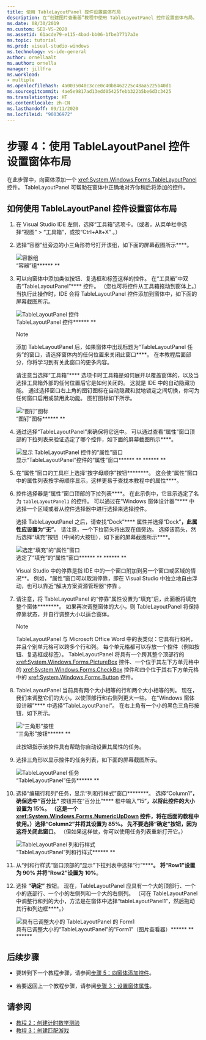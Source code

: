 ```yaml
---
title: 使用 TableLayoutPanel 控件设置窗体布局
description: 在“创建图片查看器”教程中使用 TableLayoutPanel 控件设置窗体布局。
ms.date: 08/30/2019
ms.custom: SEO-VS-2020
ms.assetid: 61acde79-e115-4bad-bb06-1fbe37717a3e
ms.topic: tutorial
ms.prod: visual-studio-windows
ms.technology: vs-ide-general
author: ornellaalt
ms.author: ornella
manager: jillfra
ms.workload:
- multiple
ms.openlocfilehash: 4a0035040c3cce0c40b8462225c48aa5225b40d1
ms.sourcegitcommit: 4ae5e9817ad13edd05425febb322b5be6d3c3425
ms.translationtype: HT
ms.contentlocale: zh-CN
ms.lasthandoff: 09/11/2020
ms.locfileid: "90036972"
---
```

# <a name="step-4-lay-out-your-form-with-a-tablelayoutpanel-control"></a>步骤 4：使用 TableLayoutPanel 控件设置窗体布局

在此步骤中，向窗体添加一个 <xref:System.Windows.Forms.TableLayoutPanel> 控件。 TableLayoutPanel 可帮助在窗体中正确地对齐你稍后将添加的控件。

## <a name="how-to-lay-out-your-form-with-a-tablelayoutpanel-control"></a>如何使用 TableLayoutPanel 控件设置窗体布局

1. 在 Visual Studio IDE 左侧，选择“工具箱”选项卡。（或者，从菜单栏中选择“视图” > “工具箱”，或按“Ctrl+Alt+X”    。）

1. 选择“容器”组旁边的小三角形符号打开该组，如下面的屏幕截图所示****。

     ![容器组](../ide/media/express_toolbox.png)<br>
“容器”组****** **

1. 可以向窗体中添加类似按钮、复选框和标签这样的控件。 在“工具箱”中双击“TableLayoutPanel”**** 控件。 （您也可将控件从工具箱拖动到窗体上。）当执行此操作时，IDE 会将 TableLayoutPanel 控件添加到窗体中，如下面的屏幕截图所示。

     ![TableLayoutPanel 控件](../ide/media/express_formtablelayout.png)<br>
TableLayoutPanel 控件****** **

    > [!NOTE]
    > 添加 TableLayoutPanel 后，如果窗体中出现标题为“TableLayoutPanel 任务”的窗口，请选择窗体内的任何位置来关闭此窗口****。 在本教程后面部分，你将学习到有关此窗口的更多内容。

     请注意当选择“工具箱”**** 选项卡时工具箱是如何展开以覆盖窗体的，以及当选择工具箱外部的任何位置后它是如何关闭的。 这就是 IDE 中的自动隐藏功能。 通过选择窗口右上角的图钉图标在自动隐藏和就地锁定之间切换，你可为任何窗口启用或禁用此功能。 图钉图标如下所示。

     ![“图钉”图标](../ide/media/express_pushpintoolbox.png)<br>
“图钉”图标****** **

1. 通过选择“TableLayoutPanel”来确保将它选中。 可以通过查看“属性”窗口顶部的下拉列表来验证选定了哪个控件，如下面的屏幕截图所示****。

     ![显示 TableLayoutPanel 控件的“属性”窗口](../ide/media/express_controlspropwin.png)<br>
显示“TableLayoutPanel”控件的“属性”窗口****** ** ****** **

1. 在“属性”窗口的工具栏上选择“按字母顺序”按钮********。 这会使“属性”窗口中的属性列表按字母顺序显示，这样更易于查找本教程中的属性****。

1. 控件选择器是“属性”窗口顶部的下拉列表****。 在此示例中，它显示选定了名为 `tableLayoutPanel1` 的控件。 可以通过在“Windows 窗体设计器”**** 中选择一个区域或者从控件选择器中进行选择来选择控件。

   选择 TableLayoutPanel 之后，请查找“Dock”**** 属性并选择“Dock”****，此属性应设置为“无”****。 请注意，一个下拉箭头将出现在值旁边。 选择该箭头，然后选择“填充”按钮（中间的大按钮），如下面的屏幕截图所示****。

     ![选定“填充”的“属性”窗口](../ide/media/express_docktable.png)<br>
选定了“填充”的“属性”窗口****** ** ****** **

     Visual Studio 中的停靠是指 IDE 中的一个窗口附加到另一个窗口或区域的情况**。 例如，“属性”窗口可以取消停靠，即在 Visual Studio 中独立地自由浮动，也可以靠近“解决方案资源管理器”停靠 。

1. 请注意，将 TableLayoutPanel 的“停靠”属性设置为“填充”后，此面板将填充整个窗体********。 如果再次调整窗体的大小，则 TableLayoutPanel 将保持停靠状态，并自行调整大小以适合窗体。

    > [!NOTE]
    > TableLayoutPanel 与 Microsoft Office Word 中的表类似：它具有行和列，并且个别单元格可以跨多个行和列。 每个单元格都可以存放一个控件（例如按钮、复选框或标签）。 TableLayoutPanel 将具有一个跨其整个顶部行的 <xref:System.Windows.Forms.PictureBox> 控件、一个位于其左下方单元格中的 <xref:System.Windows.Forms.CheckBox> 控件和四个位于其右下方单元格中的 <xref:System.Windows.Forms.Button> 控件。

1. TableLayoutPanel 当前具有两个大小相等的行和两个大小相等的列。 现在，我们来调整它们的大小，以使顶部行和右侧列更大一些。 在“Windows 窗体设计器”**** 中选择“TableLayoutPanel”。 在右上角有一个小的黑色三角形按钮，如下所示。

     ![“三角形”按钮](../ide/media/express_iconblacktriangle.gif)<br>
“三角形”按钮****** **

     此按钮指示该控件具有帮助你自动设置其属性的任务。

1. 选择三角形以显示控件的任务列表，如下面的屏幕截图所示。

     ![TableLayoutPanel 任务](../ide/media/express_tablepanel.png)<br>
“TableLayoutPanel”任务****** **

1. 选择“编辑行和列”任务，显示“列和行样式”窗口********。 选择“Column1”****，确保选中“百分比”**** 按钮并在“百分比”**** 框中输入“15”****，以将此控件的大小设置为 15%。 （这是一个 <xref:System.Windows.Forms.NumericUpDown> 控件，将在后面的教程中使用。）选择“Column2”并将其设置为 85%。 先不要选择“确定”按钮，因为这将关闭此窗口****。 （但如果这样做，你可以使用任务列表重新打开它。）

     ![TableLayoutPanel 列和行样式](../ide/media/vs_tablelayoutpanel_setup.png)<br>
“TableLayoutPanel”列和行样式****** **

1. 从“列和行样式”窗口顶部的“显示”下拉列表中选择“行”************。 将“Row1”设置为 90% 并将“Row2”设置为 10%********。

1. 选择 **“确定”** 按钮。 现在，TableLayoutPanel 应具有一个大的顶部行、一个小的底部行、一个小的左侧列和一个大的右侧列。 （可在 TableLayoutPanel 中调整行和列的大小，方法是在窗体中选择“tableLayoutPanel1”，然后拖动其行和列边框****。）

     ![具有已调整大小的 TableLayoutPanel 的 Form1](../ide/media/vs_formafterlayoutpanel.png)<br>
具有已调整大小的“TableLayoutPanel”的“Form1”（图片查看器）****** ** ******

## <a name="next-steps"></a>后续步骤

* 要转到下一个教程步骤，请参阅[步骤 5：向窗体添加控件](../ide/step-5-add-controls-to-your-form.md)。

* 若要返回上一个教程步骤，请参阅[步骤 3：设置窗体属性](../ide/step-3-set-your-form-properties.md)。

## <a name="see-also"></a>请参阅

* [教程 2：创建计时数学测验](tutorial-2-create-a-timed-math-quiz.md)
* [教程 3：创建匹配游戏](tutorial-3-create-a-matching-game.md)
